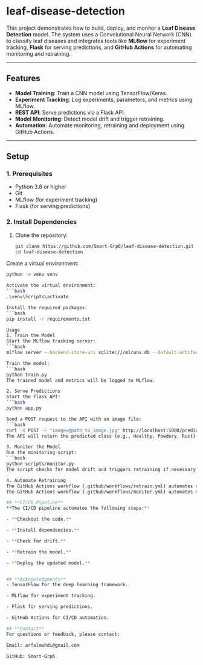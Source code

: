 # leaf-disease-detection

This project demonstrates how to build, deploy, and monitor a **Leaf Disease Detection** model. The system uses a Convolutional Neural Network (CNN) to classify leaf diseases and integrates tools like **MLflow** for experiment tracking, **Flask** for serving predictions, and **GitHub Actions** for automating monitoring and retraining.

---

## **Features**

- **Model Training**: Train a CNN model using TensorFlow/Keras.
- **Experiment Tracking**: Log experiments, parameters, and metrics using MLflow.
- **REST API**: Serve predictions via a Flask API.
- **Model Monitoring**: Detect model drift and trigger retraining.
- **Automation**: Automate monitoring, retraining and deployment using GitHub Actions.

---

## **Setup**

### **1. Prerequisites**
- Python 3.8 or higher
- Git
- MLflow (for experiment tracking)
- Flask (for serving predictions)

### **2. Install Dependencies**
1. Clone the repository:
   ```bash
   git clone https://github.com/Smart-Grp6/leaf-disease-detection.git
   cd leaf-disease-detection
Create a virtual environment:
```bash
python -m venv venv

Activate the virtual environment:
```bash
.\venv\Scripts\activate

Install the required packages:
```bash
pip install -r requirements.txt

Usage
1. Train the Model
Start the MLflow tracking server:
```bash
mlflow server --backend-store-uri sqlite:///mlruns.db --default-artifact-root ./mlruns

Train the model:
```bash
python train.py
The trained model and metrics will be logged to MLflow.

2. Serve Predictions
Start the Flask API:
```bash
python app.py

Send a POST request to the API with an image file:
```bash
curl -X POST -F "image=@path_to_image.jpg" http://localhost:5000/predict
The API will return the predicted class (e.g., Healthy, Powdery, Rust).

3. Monitor the Model
Run the monitoring script:
```bash
python scripts/monitor.py
The script checks for model drift and triggers retraining if necessary.

4. Automate Retraining
The GitHub Actions workflow (.github/workflows/retrain.yml) automates retraining and deployment. It runs every Sunday at midnight or can be triggered manually.
The GitHub Actions workflow (.github/workflows/monitor.yml) automates monitoring. It runs every hour or can be triggered manually.

## **CI/CD Pipeline**
**The CI/CD pipeline automates the following steps:**

- **Checkout the code.**

- **Install dependencies.**

- **Check for drift.**

- **Retrain the model.**

- **Deploy the updated model.**


## **Acknowledgments**
- TensorFlow for the deep learning framework.

- MLflow for experiment tracking.

- Flask for serving predictions.

- GitHub Actions for CI/CD automation.

## **Contact**
For questions or feedback, please contact:

Email: arfalmahdi@gmail.com

GitHub: Smart-Grp6
